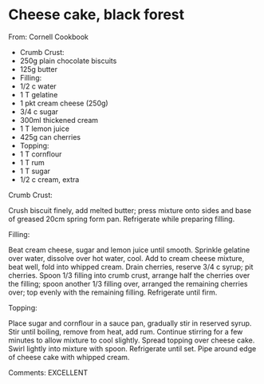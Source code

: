 # Cheese cake, black forest
From: Cornell Cookbook

* Crumb Crust:
* 250g plain chocolate biscuits
* 125g butter
* Filling:
* 1/2 c water
* 1 T gelatine
* 1 pkt cream cheese (250g)
* 3/4 c sugar
* 300ml thickened cream
* 1 T lemon juice
* 425g can cherries
* Topping:
* 1 T cornflour
* 1 T rum
* 1 T sugar
* 1/2 c cream, extra

Crumb Crust:

Crush biscuit finely, add melted butter; press mixture onto sides and base of greased 20cm spring form pan.  Refrigerate while preparing filling.  

Filling:

Beat cream cheese, sugar and lemon juice until smooth.  Sprinkle gelatine over water, dissolve over hot water, cool.  Add to cream cheese mixture, beat well, fold into whipped cream.  Drain cherries, reserve 3/4 c syrup; pit cherries.  Spoon 1/3 filling into crumb crust, arrange half the cherries over the filling; spoon another 1/3 filling over, arranged the remaining cherries over; top evenly with the remaining filling.  Refrigerate until firm.

Topping:

Place sugar and cornflour in a sauce pan, gradually stir in reserved syrup.  Stir until boiling, remove from heat, add rum.  Continue stirring for a few minutes to allow mixture to cool slightly.  Spread topping over cheese cake.  Swirl lightly into mixture with spoon.  Refrigerate until set.  Pipe around edge of cheese cake with whipped cream.

Comments: EXCELLENT

